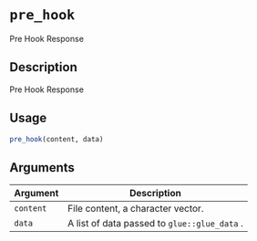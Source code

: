 # `pre_hook`

Pre Hook Response


## Description

Pre Hook Response


## Usage

```r
pre_hook(content, data)
```


## Arguments

Argument      |Description
------------- |----------------
`content`     |     File content, a character vector.
`data`     |     A list of data passed to `glue::glue_data` .


